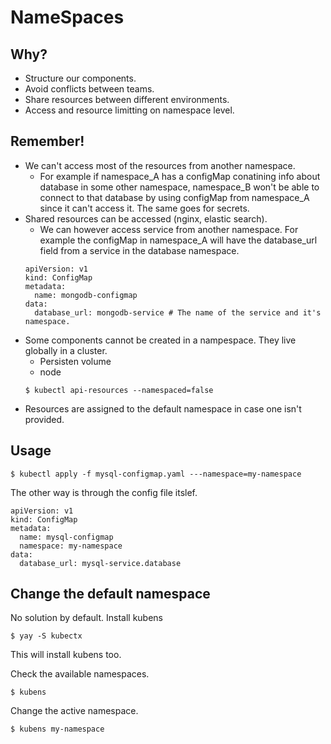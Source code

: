 # NameSpaces 

## Why?
- Structure our components.
- Avoid conflicts between teams.
- Share resources between different environments.
- Access and resource limitting on namespace level.

## Remember!
- We can't access most of the resources from another namespace.
    - For example if namespace_A has a configMap conatining info about database in some other namespace, namespace_B won't be able to connect to that database by using configMap from namespace_A since it can't access it. The same goes for secrets.
- Shared resources can be accessed (nginx, elastic search).
    - We can however access service from another namespace. For example the configMap in namespace_A will have the database_url field from a service in the database namespace.
    ```
    apiVersion: v1
    kind: ConfigMap
    metadata:
      name: mongodb-configmap
    data:
      database_url: mongodb-service # The name of the service and it's namespace.
    ```
- Some components cannot be created in a nampespace. They live globally in a cluster.
    - Persisten volume 
    - node
    ```
    $ kubectl api-resources --namespaced=false
    ```
- Resources are assigned to the default namespace in case one isn't provided.

## Usage
```
$ kubectl apply -f mysql-configmap.yaml ---namespace=my-namespace
```
The other way is through the config file itslef.
```
apiVersion: v1
kind: ConfigMap
metadata:
  name: mysql-configmap
  namespace: my-namespace
data:
  database_url: mysql-service.database
```

## Change the default namespace
No solution by default.
Install kubens
```
$ yay -S kubectx
```
This will install kubens too.

Check the available namespaces.
```
$ kubens
```
Change the active namespace.
```
$ kubens my-namespace
```

